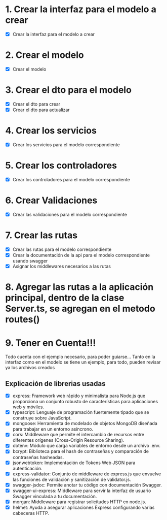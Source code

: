 # 1. Crear la interfaz para el modelo a crear
- [x] Crear la interfaz para el modelo a crear
# 2. Crear el modelo
- [x] Crear el modelo
# 3. Crear el dto para el modelo
- [x] Crear el dto para crear
- [x] Crear el dto para actualizar
# 4. Crear los servicios
- [x] Crear los servicios para el modelo correspondiente
# 5. Crear los controladores
- [x] Crear los controladores para el modelo correspondiente
# 6. Crear Validaciones
- [x] Crear las validaciones para el modelo correspondiente
# 7. Crear las rutas
- [x] Crear las rutas para el modelo correspondiente
- [x] Crear la documentación de la api para el modelo correspondiente usando swagger
- [x] Asignar los middlewares necesarios a las rutas
# 8. Agregar las rutas a la aplicación principal, dentro de la clase Server.ts, se agregan en el metodo routes()
# 9. Tener en Cuenta!!!
Todo cuenta con el ejemplo necesario, para poder guiarse... Tanto en la interfaz como en el modelo se tiene un ejemplo, para todo, pueden revisar ya los archivos creados

## Explicación de librerias usadas
- [x] express: Framework web rápido y minimalista para Node.js que proporciona un conjunto robusto de características para aplicaciones web y móviles.
- [x] typescript: Lenguaje de programación fuertemente tipado que se construye sobre JavaScript.
- [x] mongoose: Herramienta de modelado de objetos MongoDB diseñada para trabajar en un entorno asíncrono.
- [x] cors: Middleware que permite el intercambio de recursos entre diferentes orígenes (Cross-Origin Resource Sharing).
- [x] dotenv: Módulo que carga variables de entorno desde un archivo .env.
- [x] bcrypt: Biblioteca para el hash de contraseñas y comparación de contraseñas hasheadas.
- [x] jsonwebtoken: Implementación de Tokens Web JSON para autenticación.
- [x] express-validator: Conjunto de middleware de express.js que envuelve las funciones de validación y sanitización de validator.js.
- [x] swagger-jsdoc: Permite anotar tu código con documentación Swagger.
- [x] swagger-ui-express: Middleware para servir la interfaz de usuario Swagger vinculada a tu documentación.
- [x] morgan: Middleware para registrar solicitudes HTTP en node.js.
- [x] helmet: Ayuda a asegurar aplicaciones Express configurando varias cabeceras HTTP.

